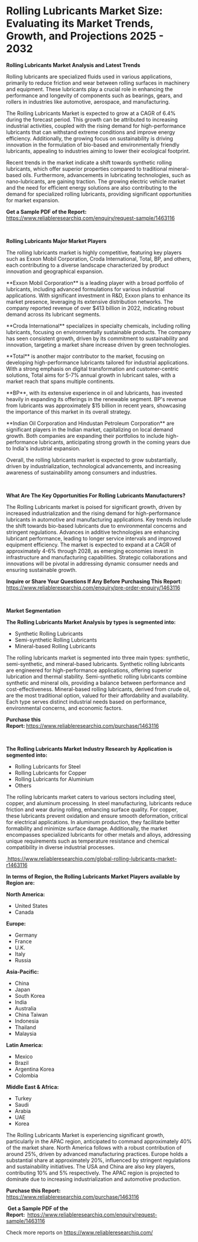 <p><h1>Rolling Lubricants Market Size: Evaluating its Market Trends, Growth, and Projections 2025 - 2032</h1></p><p><strong>Rolling Lubricants Market Analysis and Latest Trends</strong></p>
<p><p>Rolling lubricants are specialized fluids used in various applications, primarily to reduce friction and wear between rolling surfaces in machinery and equipment. These lubricants play a crucial role in enhancing the performance and longevity of components such as bearings, gears, and rollers in industries like automotive, aerospace, and manufacturing.</p><p>The Rolling Lubricants Market is expected to grow at a CAGR of 6.4% during the forecast period. This growth can be attributed to increasing industrial activities, coupled with the rising demand for high-performance lubricants that can withstand extreme conditions and improve energy efficiency. Additionally, the growing focus on sustainability is driving innovation in the formulation of bio-based and environmentally friendly lubricants, appealing to industries aiming to lower their ecological footprint.</p><p>Recent trends in the market indicate a shift towards synthetic rolling lubricants, which offer superior properties compared to traditional mineral-based oils. Furthermore, advancements in lubricating technologies, such as nano-lubricants, are gaining traction. The growing electric vehicle market and the need for efficient energy solutions are also contributing to the demand for specialized rolling lubricants, providing significant opportunities for market expansion.</p></p>
<p><strong>Get a Sample PDF of the Report:&nbsp;</strong> <a href="https://www.reliableresearchiq.com/enquiry/request-sample/1463116?utm_campaign=2282&utm_medium=2&utm_source=Github&utm_content=ia&utm_term=03042025&utm_id=rolling-lubricants">https://www.reliableresearchiq.com/enquiry/request-sample/1463116</a></p>
<p>&nbsp;</p>
<p><strong>Rolling Lubricants Major Market Players</strong></p>
<p><p>The rolling lubricants market is highly competitive, featuring key players such as Exxon Mobil Corporation, Croda International, Total, BP, and others, each contributing to a diverse landscape characterized by product innovation and geographical expansion.</p><p>**Exxon Mobil Corporation** is a leading player with a broad portfolio of lubricants, including advanced formulations for various industrial applications. With significant investment in R&D, Exxon plans to enhance its market presence, leveraging its extensive distribution networks. The company reported revenue of over $413 billion in 2022, indicating robust demand across its lubricant segments.</p><p>**Croda International** specializes in specialty chemicals, including rolling lubricants, focusing on environmentally sustainable products. The company has seen consistent growth, driven by its commitment to sustainability and innovation, targeting a market share increase driven by green technologies.</p><p>**Total** is another major contributor to the market, focusing on developing high-performance lubricants tailored for industrial applications. With a strong emphasis on digital transformation and customer-centric solutions, Total aims for 5-7% annual growth in lubricant sales, with a market reach that spans multiple continents.</p><p>**BP**, with its extensive experience in oil and lubricants, has invested heavily in expanding its offerings in the renewable segment. BP's revenue from lubricants was approximately $15 billion in recent years, showcasing the importance of this market in its overall strategy.</p><p>**Indian Oil Corporation and Hindustan Petroleum Corporation** are significant players in the Indian market, capitalizing on local demand growth. Both companies are expanding their portfolios to include high-performance lubricants, anticipating strong growth in the coming years due to India's industrial expansion.</p><p>Overall, the rolling lubricants market is expected to grow substantially, driven by industrialization, technological advancements, and increasing awareness of sustainability among consumers and industries.</p></p>
<p>&nbsp;</p>
<p><strong>What Are The Key Opportunities For Rolling Lubricants Manufacturers?</strong></p>
<p><p>The Rolling Lubricants market is poised for significant growth, driven by increased industrialization and the rising demand for high-performance lubricants in automotive and manufacturing applications. Key trends include the shift towards bio-based lubricants due to environmental concerns and stringent regulations. Advances in additive technologies are enhancing lubricant performance, leading to longer service intervals and improved equipment efficiency. The market is expected to expand at a CAGR of approximately 4-6% through 2028, as emerging economies invest in infrastructure and manufacturing capabilities. Strategic collaborations and innovations will be pivotal in addressing dynamic consumer needs and ensuring sustainable growth.</p></p>
<p><strong>Inquire or Share Your Questions If Any Before Purchasing This Report:</strong> <a href="https://www.reliableresearchiq.com/enquiry/pre-order-enquiry/1463116?utm_campaign=2282&utm_medium=2&utm_source=Github&utm_content=ia&utm_term=03042025&utm_id=rolling-lubricants">https://www.reliableresearchiq.com/enquiry/pre-order-enquiry/1463116</a></p>
<p>&nbsp;</p>
<p><strong>Market Segmentation</strong></p>
<p><strong>The Rolling Lubricants Market Analysis by types is segmented into:</strong></p>
<p><ul><li>Synthetic Rolling Lubricants</li><li>Semi-synthetic Rolling Lubricants</li><li>Mineral-based Rolling Lubricants</li></ul></p>
<p><p>The rolling lubricants market is segmented into three main types: synthetic, semi-synthetic, and mineral-based lubricants. Synthetic rolling lubricants are engineered for high-performance applications, offering superior lubrication and thermal stability. Semi-synthetic rolling lubricants combine synthetic and mineral oils, providing a balance between performance and cost-effectiveness. Mineral-based rolling lubricants, derived from crude oil, are the most traditional option, valued for their affordability and availability. Each type serves distinct industrial needs based on performance, environmental concerns, and economic factors.</p></p>
<p><strong>Purchase this Report:&nbsp;</strong><a href="https://www.reliableresearchiq.com/purchase/1463116?utm_campaign=2282&utm_medium=2&utm_source=Github&utm_content=ia&utm_term=03042025&utm_id=rolling-lubricants">https://www.reliableresearchiq.com/purchase/1463116</a></p>
<p>&nbsp;</p>
<p><strong>The Rolling Lubricants Market Industry Research by Application is segmented into:</strong></p>
<p><ul><li>Rolling Lubricants for Steel</li><li>Rolling Lubricants for Copper</li><li>Rolling Lubricants for Aluminium</li><li>Others</li></ul></p>
<p><p>The rolling lubricants market caters to various sectors including steel, copper, and aluminum processing. In steel manufacturing, lubricants reduce friction and wear during rolling, enhancing surface quality. For copper, these lubricants prevent oxidation and ensure smooth deformation, critical for electrical applications. In aluminum production, they facilitate better formability and minimize surface damage. Additionally, the market encompasses specialized lubricants for other metals and alloys, addressing unique requirements such as temperature resistance and chemical compatibility in diverse industrial processes.</p></p>
<p><a href="https://www.reliableresearchiq.com/global-rolling-lubricants-market-r1463116?utm_campaign=2282&utm_medium=2&utm_source=Github&utm_content=ia&utm_term=03042025&utm_id=rolling-lubricants">&nbsp;https://www.reliableresearchiq.com/global-rolling-lubricants-market-r1463116</a></p>
<p><strong>In terms of Region, the Rolling Lubricants Market Players available by Region are:</strong></p>
<p>
    <p> <strong> North America: </strong>
        <ul>
            <li>United States</li>
            <li>Canada</li>
        </ul>
        </p> 
    <p> <strong> Europe: </strong>
        <ul>
            <li>Germany</li>
            <li>France</li>
            <li>U.K.</li>
            <li>Italy</li>
            <li>Russia</li>
        </ul>
        </p> 
    <p> <strong> Asia-Pacific: </strong>
        <ul>
            <li>China</li>
            <li>Japan</li>
            <li>South Korea</li>
            <li>India</li>
            <li>Australia</li>
            <li>China Taiwan</li>
            <li>Indonesia</li>
            <li>Thailand</li>
            <li>Malaysia</li>
        </ul>
        </p> 
    <p> <strong> Latin America: </strong>
        <ul>
            <li>Mexico</li>
            <li>Brazil</li>
            <li>Argentina Korea</li>
            <li>Colombia</li>
        </ul>
        </p> 
    <p> <strong> Middle East & Africa: </strong>
        <ul>
            <li>Turkey</li>
            <li>Saudi</li>
            <li>Arabia</li>
            <li>UAE</li>
            <li>Korea</li>
        </ul>
    </p>
    </p>
<p><p>The Rolling Lubricants Market is experiencing significant growth, particularly in the APAC region, anticipated to command approximately 40% of the market share. North America follows with a robust contribution of around 25%, driven by advanced manufacturing practices. Europe holds a substantial share at approximately 20%, influenced by stringent regulations and sustainability initiatives. The USA and China are also key players, contributing 10% and 5% respectively. The APAC region is projected to dominate due to increasing industrialization and automotive production.</p></p>
<p><strong>Purchase this Report: </strong><a href="https://www.reliableresearchiq.com/purchase/1463116?utm_campaign=2282&utm_medium=2&utm_source=Github&utm_content=ia&utm_term=03042025&utm_id=rolling-lubricants">https://www.reliableresearchiq.com/purchase/1463116</a></p>
<p>&nbsp;<strong>Get a Sample PDF of the Report:&nbsp;&nbsp;</strong><a href="https://www.reliableresearchiq.com/enquiry/request-sample/1463116?utm_campaign=2282&utm_medium=2&utm_source=Github&utm_content=ia&utm_term=03042025&utm_id=rolling-lubricants">https://www.reliableresearchiq.com/enquiry/request-sample/1463116</a></p>
<p><strong></strong></p>
<p>Check more reports on <a href="https://www.reliableresearchiq.com/?utm_campaign=2282&utm_medium=2&utm_source=Github&utm_content=ia&utm_term=03042025&utm_id=rolling-lubricants">https://www.reliableresearchiq.com/</a></p>